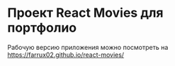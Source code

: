 # Проект React Movies для портфолио
Рабочую версию приложения можно посмотреть на https://farrux02.github.io/react-movies/
